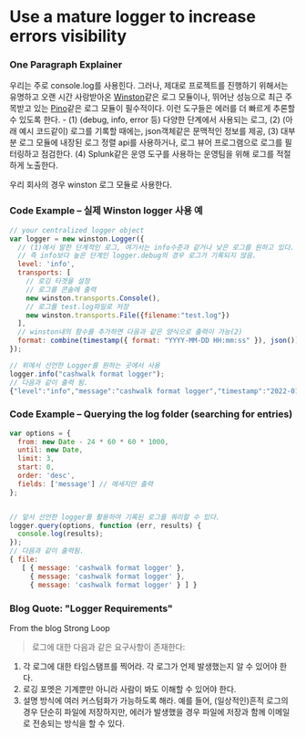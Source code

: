 # Use a mature logger to increase errors visibility

### One Paragraph Explainer

우리는 주로 console.log를 사용힌다. 그러나, 제대로 프로젝트를 진행하기 위해서는 유명하고 오랜 시간 사랑받아온 [Winston][winston]같은 로그 모듈이나, 뛰어난 성능으로 최근 주목받고 있는 [Pino][pino]같은 로그 모듈이 필수적이다. 이런 도구들은 에러를 더 빠르게 추론할 수 있도록 한다. - (1) (debug, info, error 등) 다양한 단계에서 사용되는 로그, (2) (아래 예시 코드같이) 로그를 기록할 때에는, json객체같은 문맥적인 정보를 제공, (3) 대부분 로그 모듈에 내장된 로그 정렬 api를 사용하거나, 로그 뷰어 프로그램으로 로그를 필터링하고 점검한다. (4) Splunk같은 운영 도구를 사용하는 운영팀을 위해 로그를 적절하게 노출한다.

[winston]: https://www.npmjs.com/package/winston
[bunyan]: https://www.npmjs.com/package/bunyan
[pino]: https://www.npmjs.com/package/pino

우리 회사의 경우 winston 로그 모듈로 사용한다.

### Code Example – 실제 Winston logger 사용 예

```javascript
// your centralized logger object
var logger = new winston.Logger({
  // (1)에서 말한 단계적인 로그, 여기서는 info수준과 같거나 낮은 로그를 원하고 있다.
  // 즉 info보다 높은 단계인 logger.debug의 경우 로그가 기록되지 않음.
  level: 'info',
  transports: [
    // 로깅 타겟을 설정
    // 로그를 콘솔에 출력
    new winston.transports.Console(),
    // 로그를 test.log파일로 저장
    new winston.transports.File({filename:"test.log"})
  ],
  // winston내의 함수를 추가하면 다음과 같은 양식으로 출력이 가능(2)
  format: combine(timestamp({ format: "YYYY-MM-DD HH:mm:ss" }), json()),
});

// 위에서 선언한 Logger를 원하는 곳에서 사용
logger.info("cashwalk format logger");
// 다음과 같이 출력 됨.
{"level":"info","message":"cashwalk format logger","timestamp":"2022-01-05 16:54:37"}

```

### Code Example – Querying the log folder (searching for entries)

```javascript
var options = {
  from: new Date - 24 * 60 * 60 * 1000,
  until: new Date,
  limit: 3,
  start: 0,
  order: 'desc',
  fields: ['message'] // 메세지만 출력
};


// 앞서 선언한 logger를 활용하여 기록된 로그를 쿼리할 수 있다.
logger.query(options, function (err, results) {
  console.log(results);
});
// 다음과 같이 출력됨.
{ file: 
   [ { message: 'cashwalk format logger' },
     { message: 'cashwalk format logger' },
     { message: 'cashwalk format logger' } ] }
```

### Blog Quote: "Logger Requirements"

 From the blog Strong Loop

> 로그에 대한 다음과 같은 요구사항이 존재한다:
1. 각 로그에 대한 타임스탬프를 찍어라. 각 로그가 언제 발생했는지 알 수 있어야 한다.
2. 로깅 포멧은 기계뿐만 아니라 사람이 봐도 이해할 수 있어야 한다.
3. 설명 방식에 여러 커스텀화가 가능하도록 해라. 예를 들어, (일상적인)흔적 로그의 경우 단순히 파일에 저장하지만, 에러가 발생했을 경우 파일에 저장과 함께 이메일로 전송되는 방식을 할 수 있다.